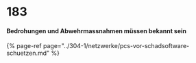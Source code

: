 # 183

#### Bedrohungen und Abwehrmassnahmen müssen bekannt sein

{% page-ref page="../304-1/netzwerke/pcs-vor-schadsoftware-schuetzen.md" %}



